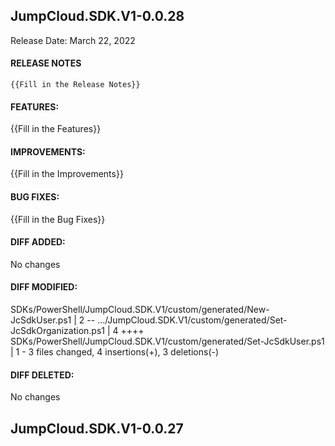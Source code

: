 ## JumpCloud.SDK.V1-0.0.28
Release Date: March 22, 2022
#### RELEASE NOTES
```
{{Fill in the Release Notes}}
```
#### FEATURES:
{{Fill in the Features}}
#### IMPROVEMENTS:
{{Fill in the Improvements}}
#### BUG FIXES:
{{Fill in the Bug Fixes}}
#### DIFF ADDED:
No changes
#### DIFF MODIFIED:
 SDKs/PowerShell/JumpCloud.SDK.V1/custom/generated/New-JcSdkUser.ps1   | 2 --
 .../JumpCloud.SDK.V1/custom/generated/Set-JcSdkOrganization.ps1       | 4 ++++
 SDKs/PowerShell/JumpCloud.SDK.V1/custom/generated/Set-JcSdkUser.ps1   | 1 -
 3 files changed, 4 insertions(+), 3 deletions(-)

#### DIFF DELETED:
No changes
## JumpCloud.SDK.V1-0.0.27
